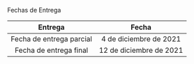 Fechas de Entrega

| Entrega  | Fecha | 
| :-------------: | :-------------: |
| Fecha de entrega parcial  | 4 de diciembre de 2021 | 
| Fecha de entrega final   |  12 de diciembre de 2021  |  
